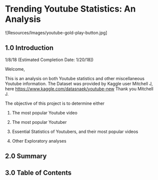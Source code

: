# Trending Youtube Statistics: An Analysis

![Resources/Images/youtube-gold-play-button.jpg]

## 1.0 Introduction

1/8/18
(Estimated Completion Date: 1/20/18])

Welcome,

This is an analysis on both Youtube statistics and other miscellaneous Youtube information. The Dataset was provided by Kaggle user Mitchell J, here https://www.kaggle.com/datasnaek/youtube-new Thank you Mitchell J.

The objective of this project is to determine either

1. The most popular Youtube video

2. The most popular Youtuber

3. Essential Statistics of Youtubers, and their most popular videos

4. Other Exploratory analyses

## 2.0 Summary


## 3.0 Table of Contents